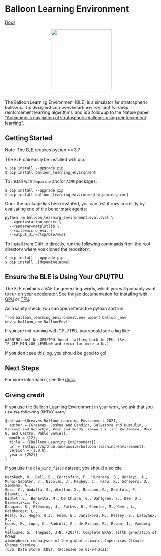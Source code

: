 # Balloon Learning Environment
[Docs][docs]

<div align="center">
  <img src="https://github.com/google/balloon-learning-environment/blob/master/docs/imgs/ble_logo_small.png?raw=True"
       height="200px">
  <br><br>
</div>


The Balloon Learning Environment (BLE) is a simulator for stratospheric
balloons. It is designed as a benchmark environment for deep reinforcement
learning algorithms, and is a followup to the Nature paper
["Autonomous navigation of stratospheric balloons using reinforcement learning"](https://www.nature.com/articles/s41586-020-2939-8).

## Getting Started

Note: The BLE requires python >= 3.7

The BLE can easily be installed with pip:

```
$ pip install --upgrade pip
$ pip install balloon_learning_environment
```

To install with `Dopamine` and/or `ACME` packages:

```
$ pip install --upgrade pip
$ pip install balloon_learning_environment[dopamine,acme]
```

Once the package has been installed, you can test it runs correctly by
evaluating one of the benchmark agents:

```
python -m balloon_learning_environment.eval.eval \
  --agent=station_seeker \
  --renderer=matplotlib \
  --suite=micro_eval \
  --output_dir=/tmp/ble/eval
```

To install from GitHub directly, run the following commands from the root
directory where you cloned the repository:

```
$ pip install --upgrade pip
$ pip install .[dopamine,acme]
```

## Ensure the BLE is Using Your GPU/TPU

The BLE contains a VAE for generating winds, which you will probably want
to run on your accelerator. See the jax documentation for installing with
[GPU](https://github.com/google/jax#pip-installation-gpu-cuda) or
[TPU](https://github.com/google/jax#pip-installation-google-cloud-tpu).

As a sanity check, you can open interactive python and run:

```
from balloon_learning_environment.env import balloon_env
env = balloon_env.BalloonEnv()
```

If you are not running with GPU/TPU, you should see a log like:

```
WARNING:absl:No GPU/TPU found, falling back to CPU. (Set TF_CPP_MIN_LOG_LEVEL=0 and rerun for more info.)
```

If you don't see this log, you should be good to go!

## Next Steps

For more information, see the [docs][docs].

## Giving credit

If you use the Balloon Learning Environment in your work, we ask that you use
the following BibTeX entry:

```
@software{Greaves_Balloon_Learning_Environment_2021,
  author = {Greaves, Joshua and Candido, Salvatore and Dumoulin, Vincent and Goroshin, Ross and Ponda, Sameera S. and Bellemare, Marc G. and Castro, Pablo Samuel},
  month = {12},
  title = {{Balloon Learning Environment}},
  url = {https://github.com/google/balloon-learning-environment},
  version = {1.0.0},
  year = {2021}
}
```

If you use the `ble_wind_field` dataset, you should also cite

```
Hersbach, H., Bell, B., Berrisford, P., Hirahara, S., Horányi, A.,
Muñoz‐Sabater, J., Nicolas, J., Peubey, C., Radu, R., Schepers, D., Simmons, A.,
Soci, C., Abdalla, S., Abellan, X., Balsamo, G., Bechtold, P., Biavati, G.,
Bidlot, J., Bonavita, M., De Chiara, G., Dahlgren, P., Dee, D., Diamantakis, M.,
Dragani, R., Flemming, J., Forbes, R., Fuentes, M., Geer, A., Haimberger, L.,
Healy, S., Hogan, R.J., Hólm, E., Janisková, M., Keeley, S., Laloyaux, P.,
Lopez, P., Lupu, C., Radnoti, G., de Rosnay, P., Rozum, I., Vamborg, F.,
Villaume, S., Thépaut, J-N. (2017): Complete ERA5: Fifth generation of ECMWF
atmospheric reanalyses of the global climate. Copernicus Climate Change Service
(C3S) Data Store (CDS). (Accessed on 01-04-2021)
```


[docs]: https://balloon-learning-environment.readthedocs.io/en/latest/

